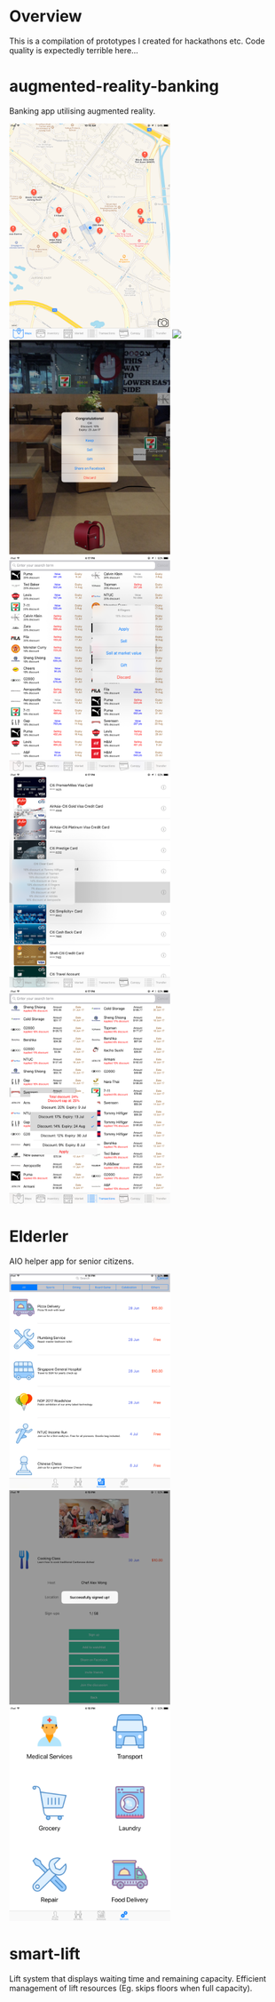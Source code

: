 # Overview
This is a compilation of prototypes I created for hackathons etc.
Code quality is expectedly terrible here...

# augmented-reality-banking
Banking app utilising augmented reality.

<img src="Images/augmented-reality-banking-map.png" width="290"> <img src="Images/augmented-reality-banking-shops.png" width="290"> <img src="Images/augmented-reality-banking-capture.png" width="290">
<img src="Images/augmented-reality-banking-inventory.png" width="290"> <img src="Images/augmented-reality-banking-canopy.png" width="290"> <img src="Images/augmented-reality-banking-transactions.png" width="290">

# Elderler
AIO helper app for senior citizens.

<img src="Images/Elderer-schedule.png" width="290"> <img src="Images/Elderer-signup.png" width="290"> <img src="Images/Elderer-services.png" width="290">

# smart-lift
Lift system that displays waiting time and remaining capacity. Efficient management of lift resources (Eg. skips floors when full capacity).